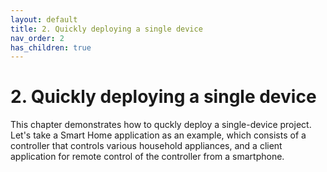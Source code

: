 ```yaml
---
layout: default
title: 2. Quickly deploying a single device
nav_order: 2
has_children: true
---
```


# 2. Quickly deploying a single device

This chapter demonstrates how to quckly deploy a single-device project. Let's take a Smart Home application as an example, which consists of a controller that controls various household appliances, and a client application for remote control of the controller from a smartphone.